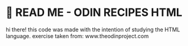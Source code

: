 <h1> 🌺 READ ME - ODIN RECIPES HTML </h1>
<p> hi there! this code was made with the intention of studying the HTML language. exercise taken from: www.theodinproject.com </p>
